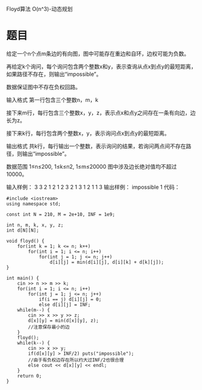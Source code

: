 Floyd算法 O(n^3)-动态规划
# 题目
给定一个n个点m条边的有向图，图中可能存在重边和自环，边权可能为负数。

再给定k个询问，每个询问包含两个整数x和y，表示查询从点x到点y的最短距离，如果路径不存在，则输出“impossible”。

数据保证图中不存在负权回路。

输入格式
第一行包含三个整数n，m，k

接下来m行，每行包含三个整数x，y，z，表示点x和点y之间存在一条有向边，边长为z。

接下来k行，每行包含两个整数x，y，表示询问点x到点y的最短距离。

输出格式
共k行，每行输出一个整数，表示询问的结果，若询问两点间不存在路径，则输出“impossible”。

数据范围
1≤n≤200,  1≤k≤n2,   1≤m≤20000
图中涉及边长绝对值均不超过10000。

输入样例：
3 3 2
1 2 1
2 3 2
1 3 1
2 1
1 3
输出样例：
impossible
1
代码：
~~~
#include <iostream>
using namespace std;

const int N = 210, M = 2e+10, INF = 1e9;

int n, m, k, x, y, z;
int d[N][N];

void floyd() {
    for(int k = 1; k <= n; k++)
        for(int i = 1; i <= n; i++)
            for(int j = 1; j <= n; j++)
                d[i][j] = min(d[i][j], d[i][k] + d[k][j]);
}

int main() {
    cin >> n >> m >> k;
    for(int i = 1; i <= n; i++)
        for(int j = 1; j <= n; j++)
            if(i == j) d[i][j] = 0;
            else d[i][j] = INF;
    while(m--) {
        cin >> x >> y >> z;
        d[x][y] = min(d[x][y], z);
        //注意保存最小的边
    }
    floyd();
    while(k--) {
        cin >> x >> y;
        if(d[x][y] > INF/2) puts("impossible");
        //由于有负权边存在所以约大过INF/2也很合理
        else cout << d[x][y] << endl;
    }
    return 0;
}
~~~
